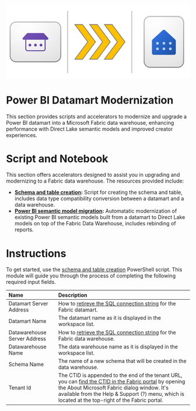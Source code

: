 ![Datamart Modernization](./media/Datamart%20Modernization.png)

# Power BI Datamart Modernization

This section provides scripts and accelerators to modernize and upgrade a Power BI datamart into a Microsoft Fabric data warehouse, enhancing performance with Direct Lake semantic models and improved creator experiences.

# Script and Notebook

This section offers accelerators designed to assist you in upgrading and modernizing to a Fabric data warehouse. The resources provided include:

- **[Schema and table creation](./schema_and_table_migration.ps1):** Script for creating the schema and table, includes data type compatibility conversion between a datamart and a data warehouse.
- **[Power BI semantic model migration](./Datamart%20Migration.ipynb):** Automatatic modernization of existing Power BI semantic models built from a datamart to Direct Lake models on top of the Fabric Data Warehouse, includes rebinding of reports.

# Instructions

To get started, use the [schema and table creation](./schema_and_table_migration.ps1) PowerShell script. This module will guide you through the process of completing the following required input fields.

| Name | Description |
| :-- | :-- |
| Datamart Server Address | How to [retireve the SQL connection string](https://learn.microsoft.com/power-bi/transform-model/datamarts/datamarts-analyze#get-the-t-sql-connection-string) for the Fabric datamart. |
| Datamart Name | The datamart name as it is displayed in the workspace list. |
| Datawarehouse Server Address | How to [retrieve the SQL connection string](https://learn.microsoft.com/en-us/fabric/data-warehouse/connectivity#retrieve-the-sql-connection-string) for the Fabric data warehouse. |
| Datawarehouse Name | The data warehouse name as it is displayed in the workspace list. |
| Schema Name | The name of a new schema that will be created in the data warehouse. |
| Tenant Id| The CTID is appended to the end of the tenant URL, you can [find the CTID in the Fabric portal](https://learn.microsoft.com/fabric/admin/find-fabric-home-region) by opening the About Microsoft Fabric dialog window. It's available from the Help & Support (?) menu, which is located at the top-right of the Fabric portal. |
